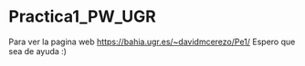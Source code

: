# Practica1_PW_UGR

Para ver la pagina web https://bahia.ugr.es/~davidmcerezo/Pe1/
Espero que sea de ayuda :)
